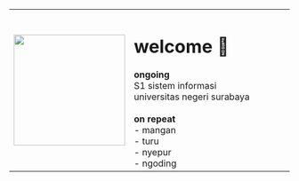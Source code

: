 <table width="100%">
    <tr>
        <td>
            <img width="200px" src="https://i.imgur.com/ebUvaZm.jpeg"/>
        </td>
        <td width="500px">
<h1>welcome 👋</h1>
<b>ongoing</b> <br>
S1 sistem informasi<br>
universitas negeri surabaya<br>
<br>
<b>on repeat</b><br>
- mangan<br>
- turu<br>
- nyepur<br>
- ngoding
        </td>
    </tr>
</table>
